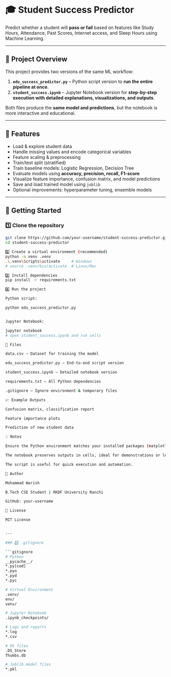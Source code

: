 
# 🎓 Student Success Predictor

Predict whether a student will **pass or fail** based on features like Study Hours, Attendance, Past Scores, Internet access, and Sleep Hours using Machine Learning.

---

## 📌 Project Overview

This project provides two versions of the same ML workflow:

1. **`edu_success_predictor.py`** – Python script version to **run the entire pipeline at once**.
2. **`student_success.ipynb`** – Jupyter Notebook version for **step-by-step execution with detailed explanations, visualizations, and outputs**.

Both files produce the **same model and predictions**, but the notebook is more interactive and educational.

---

## 🧰 Features

- Load & explore student data
- Handle missing values and encode categorical variables
- Feature scaling & preprocessing
- Train/test split (stratified)
- Train baseline models: Logistic Regression, Decision Tree
- Evaluate models using **accuracy, precision, recall, F1-score**
- Visualize feature importance, confusion matrix, and model predictions
- Save and load trained model using `joblib`
- Optional improvements: hyperparameter tuning, ensemble models

---

## 🚀 Getting Started

### 1️⃣ Clone the repository
```bash
git clone https://github.com/your-username/student-success-predictor.git
cd student-success-predictor

2️⃣ Create a virtual environment (recommended)
python -m venv .venv
.\.venv\Scripts\activate     # Windows
# source .venv/bin/activate  # Linux/Mac

3️⃣ Install dependencies
pip install -r requirements.txt

4️⃣ Run the project

Python script:

python edu_success_predictor.py


Jupyter Notebook:

jupyter notebook
# open student_success.ipynb and run cells

📁 Files

data.csv – Dataset for training the model

edu_success_predictor.py – End-to-end script version

student_success.ipynb – Detailed notebook version

requirements.txt – All Python dependencies

.gitignore – Ignore environment & temporary files

📈 Example Outputs

Confusion matrix, classification report

Feature importance plots

Prediction of new student data

💡 Notes

Ensure the Python environment matches your installed packages (matplotlib, seaborn, scikit-learn, xgboost, joblib, imbalanced-learn, pandas, numpy).

The notebook preserves outputs in cells, ideal for demonstrations or learning purposes.

The script is useful for quick execution and automation.

📌 Author

Mohammad Warish

B.Tech CSE Student | RKDF University Ranchi

GitHub: your-username

📝 License

MIT License


---

### 3️⃣ .gitignore

```gitignore
# Python
__pycache__/
*.py[cod]
*.pyo
*.pyd
*.pyc

# Virtual Environment
.venv/
env/
venv/

# Jupyter Notebook
.ipynb_checkpoints/

# Logs and reports
*.log
*.csv

# OS files
.DS_Store
Thumbs.db

# Joblib model files
*.pkl
